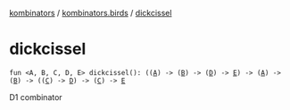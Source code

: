 [kombinators](../index.md) / [kombinators.birds](index.md) / [dickcissel](./dickcissel.md)

# dickcissel

`fun <A, B, C, D, E> dickcissel(): ((`[`A`](dickcissel.md#A)`) -> (`[`B`](dickcissel.md#B)`) -> (`[`D`](dickcissel.md#D)`) -> `[`E`](dickcissel.md#E)`) -> (`[`A`](dickcissel.md#A)`) -> (`[`B`](dickcissel.md#B)`) -> ((`[`C`](dickcissel.md#C)`) -> `[`D`](dickcissel.md#D)`) -> (`[`C`](dickcissel.md#C)`) -> `[`E`](dickcissel.md#E)

D1 combinator


